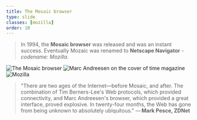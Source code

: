 ```yaml
---
title: The Mosaic browser
type: slide
classes: [mozilla]
order: 10
---
```


> In 1994, the **Mosaic browser** was released and was an instant success.
Eventually Mozaic was renamed to **Netscape Navigator** - *codename: Mozilla*.

![The Mosaic browser](images/MosaicHome.jpg)
![Marc Andreesen on the cover of time magazine](https://content.time.com/time/magazine/archive/covers/1996/1101960219_400.jpg)
![Mozilla](https://static.dezeen.com/uploads/2017/01/mozilla-finalises-new-logo-design-graphics_dezeen_hero-1704x958.jpg)

> "There are two ages of the Internet—before Mosaic, and after. The combination of Tim Berners-Lee's Web protocols, which provided connectivity, and Marc Andreesen's browser, which provided a great interface, proved explosive. In twenty-four months, the Web has gone from being unknown to absolutely ubiquitous." — **Mark Pesce, ZDNet**



